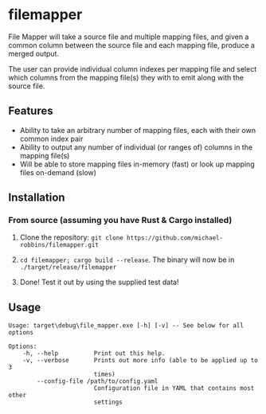 # filemapper

File Mapper will take a source file and multiple mapping files, and given a common column between the source file and each mapping file, produce a merged output.

The user can provide individual column indexes per mapping file and select which columns from the mapping file(s) they with to emit along with the source file.

## Features
* Ability to take an arbitrary number of mapping files, each with their own common index pair
* Ability to output any number of individual (or ranges of) columns in the mapping file(s)
* Will be able to store mapping files in-memory (fast) or look up mapping files on-demand (slow)

## Installation
### From source (assuming you have Rust & Cargo installed)
1. Clone the repository: ```git clone https://github.com/michael-robbins/filemapper.git```

2. ```cd filemapper; cargo build --release```. The binary will now be in ```./target/release/filemapper```

3. Done! Test it out by using the supplied test data!

## Usage
    Usage: target\debug\file_mapper.exe [-h] [-v] -- See below for all options

    Options:
        -h, --help          Print out this help.
        -v, --verbose       Prints out more info (able to be applied up to 3
                            times)
            --config-file /path/to/config.yaml
                            Configuration file in YAML that contains most other
                            settings
